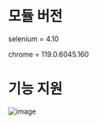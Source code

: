 # 모듈 버전

selenium = 4.10

chrome = 119.0.6045.160

# 기능 지원
![image](https://github.com/whcksdud/cream_price_crawling/assets/67512185/97264cca-747c-4a0d-9291-2efc940b60e9)

